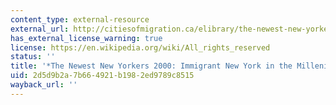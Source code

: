 ```yaml
---
content_type: external-resource
external_url: http://citiesofmigration.ca/elibrary/the-newest-new-yorkers-2-immigrant-new-york-in-the-new-millennium/
has_external_license_warning: true
license: https://en.wikipedia.org/wiki/All_rights_reserved
status: ''
title: '*The Newest New Yorkers 2000: Immigrant New York in the Millenium*'
uid: 2d5d9b2a-7b66-4921-b198-2ed9789c8515
wayback_url: ''
---
```

